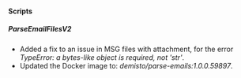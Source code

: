 
#### Scripts

##### ParseEmailFilesV2

- Added a fix to an issue in MSG files with attachment, for the error *TypeError: a bytes-like object is required, not 'str'*.
- Updated the Docker image to: *demisto/parse-emails:1.0.0.59897*.
